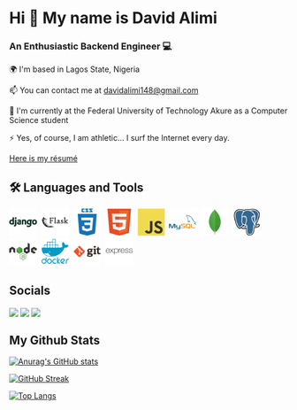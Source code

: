 # Hi 👋 My name is David Alimi

### An Enthusiastic Backend Engineer 💻 

🌍  I'm based in Lagos State, Nigeria

📫  You can contact me at davidalimi148@gmail.com

🚀  I'm currently at the Federal University of Technology Akure as a Computer Science student

⚡  Yes, of course, I am athletic… I surf the Internet every day.

<a href="https://flowcv.com/resume/qmwvhler0f" target="blank">Here is my résumé</a>


## :hammer_and_wrench: Languages and Tools
<img src="https://github.com/devicons/devicon/blob/master/icons/django/django-plain-wordmark.svg" title="Django" alt="Django" width="50" height="50"/>&nbsp;
<img src="https://github.com/devicons/devicon/blob/master/icons/flask/flask-original-wordmark.svg" title="Flask" alt="Flask" width="50" height="50"/>&nbsp;
<img src="https://github.com/devicons/devicon/blob/master/icons/css3/css3-plain-wordmark.svg"  title="CSS3" alt="CSS" width="50" height="50"/>&nbsp;
<img src="https://github.com/devicons/devicon/blob/master/icons/html5/html5-original.svg" title="HTML5" alt="HTML" width="50" height="50"/>&nbsp;
<img src="https://github.com/devicons/devicon/blob/master/icons/javascript/javascript-original.svg" title="JavaScript" alt="JavaScript" width="50" height="50"/>&nbsp;
<img src="https://github.com/devicons/devicon/blob/master/icons/mysql/mysql-original-wordmark.svg" title="MySQL"  alt="MySQL" width="50" height="50"/>&nbsp;
<img src="https://github.com/devicons/devicon/blob/master/icons/mongodb/mongodb-original.svg" title="MongoDB" alt="MaongoDB" width="50" height="50"/>&nbsp;
<img src="https://github.com/devicons/devicon/blob/master/icons/postgresql/postgresql-original.svg" title="Postgresql" alt="Postgresql" width="50" height="50"/>&nbsp;
<img src="https://github.com/devicons/devicon/blob/master/icons/nodejs/nodejs-original-wordmark.svg" title="NodeJS" alt="NodeJS" width="50" height="50"/>&nbsp;
<img src="https://github.com/devicons/devicon/blob/master/icons/docker/docker-plain-wordmark.svg" title="Docker" alt="Docker" width="50" height="50"/>&nbsp;
<img src="https://github.com/devicons/devicon/blob/master/icons/git/git-original-wordmark.svg" title="Git" alt="Git" width="50" height="50"/>&nbsp;
<img src="https://github.com/devicons/devicon/blob/master/icons/express/express-original-wordmark.svg" title="Express" alt="Express" width="50" height="50"/>&nbsp;


## Socials
<a href="https://www.linkedin.com/in/david-alimi-7554a2225" target="blank"><img align="center" src="https://user-images.githubusercontent.com/53340882/197393289-09349dab-7711-419e-88bf-5654430189d8.png" height="50" /></a>
<a href="https://twitter.com/David18839921" target="blank"><img align="center" src="https://user-images.githubusercontent.com/53340882/197393320-8b374101-cd17-4984-be9e-13695edb862d.png" height="50" /></a>
<a href="https://github.com/HelloSolo" target="blank"><img align="center" src="https://user-images.githubusercontent.com/53340882/197393422-9c54c5c5-4365-47a7-9798-9d39fff4c95b.png" height="50" /></a>

## My Github Stats

[![Anurag's GitHub stats](https://github-readme-stats.vercel.app/api?username=alimi-ajibade&hide=contribs,prs&count_private=true&show_icons=true&theme=radical)](https://github.com/alimi-ajibade)

[![GitHub Streak](https://github-readme-streak-stats.herokuapp.com?user=alimi-ajibade&theme=radical&hide_border=false)](https://github.com/alimi-ajibade)

[![Top Langs](https://github-readme-stats.vercel.app/api/top-langs/?username=alimi-ajibade&layout=compact&theme=radical)](https://github.com/alimi-ajibade)






<!---
HelloSolo/HelloSolo is a ✨ special ✨ repository because its `README.md` (this file) appears on your GitHub profile.
You can click the Preview link to take a look at your changes.
--->
